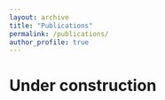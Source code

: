 ```yaml
---
layout: archive
title: "Publications"
permalink: /publications/
author_profile: true
---
```


Under construction
=====
